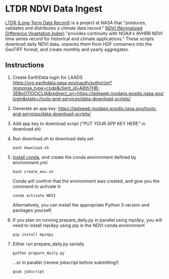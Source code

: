 # LTDR NDVI Data Ingest

[LTDR (Long-Term Data Record)](https://ladsweb.modaps.eosdis.nasa.gov/missions-and-measurements/applications/ltdr/) is a project at NASA that "produces, validates and distributes a climate data record." [NDVI (Normalized Difference Vegetation Index)](https://modis-land.gsfc.nasa.gov/vi.html) "provides continuity with NOAA's AVHRR NDVI time series record for historical and climate applications."
These scripts download daily NDVI data, unpacks them from HDF containers into the GeoTIFF format, and create monthly and yearly aggregates.

## Instructions

1. Create EarthData login for LAADS
https://urs.earthdata.nasa.gov/oauth/authorize?response_type=code&client_id=A6th7HB-3EBoO7iOCiCLlA&redirect_uri=https://ladsweb.modaps.eosdis.nasa.gov/login&state=/tools-and-services/data-download-scripts/

2. Generate an app key:
https://ladsweb.modaps.eosdis.nasa.gov/tools-and-services/data-download-scripts/

3. Add app key to download script ("PUT YOUR APP KEY HERE" in download.sh)

4. Run download.sh to download data set
   ```
   bash download.sh
   ```
5. [Install conda](https://docs.conda.io/projects/conda/en/latest/user-guide/install/index.html), and create the conda environment defined by environment.yml
   ```
   bash create_env.sh
   ```
   Conda will confirm that the environment was created, and give you the command to activate it:
   ```
   conda activate NDVI
   ```
   Alternatively, you can install the appropriate Python 3 version and packages yourself.

6. If you plan on running prepare_daily.py in parallel using mpi4py, you will need to install mpi4py using pip in the NDVI conda environment
   ```
   pip install mpi4py
   ```
7. Either run prepare_daily.py serially
   ```
   python prepare_daily.py
   ```
   …or in parallel (review jobscript before submitting!)
   ```
   qsub jobscript
   ```
